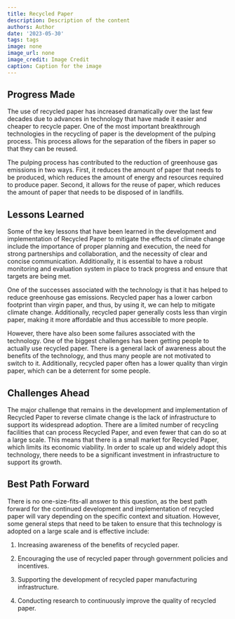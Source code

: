 ```yaml
---
title: Recycled Paper
description: Description of the content
authors: Author
date: '2023-05-30'
tags: tags
image: none
image_url: none
image_credit: Image Credit
caption: Caption for the image
---
```


## Progress Made

The use of recycled paper has increased dramatically over the last few decades due to advances in technology that have made it easier and cheaper to recycle paper. One of the most important breakthrough technologies in the recycling of paper is the development of the pulping process. This process allows for the separation of the fibers in paper so that they can be reused.

The pulping process has contributed to the reduction of greenhouse gas emissions in two ways. First, it reduces the amount of paper that needs to be produced, which reduces the amount of energy and resources required to produce paper. Second, it allows for the reuse of paper, which reduces the amount of paper that needs to be disposed of in landfills.

## Lessons Learned

Some of the key lessons that have been learned in the development and implementation of Recycled Paper to mitigate the effects of climate change include the importance of proper planning and execution, the need for strong partnerships and collaboration, and the necessity of clear and concise communication. Additionally, it is essential to have a robust monitoring and evaluation system in place to track progress and ensure that targets are being met.

One of the successes associated with the technology is that it has helped to reduce greenhouse gas emissions. Recycled paper has a lower carbon footprint than virgin paper, and thus, by using it, we can help to mitigate climate change. Additionally, recycled paper generally costs less than virgin paper, making it more affordable and thus accessible to more people.

However, there have also been some failures associated with the technology. One of the biggest challenges has been getting people to actually use recycled paper. There is a general lack of awareness about the benefits of the technology, and thus many people are not motivated to switch to it. Additionally, recycled paper often has a lower quality than virgin paper, which can be a deterrent for some people.

## Challenges Ahead

The major challenge that remains in the development and implementation of Recycled Paper to reverse climate change is the lack of infrastructure to support its widespread adoption. There are a limited number of recycling facilities that can process Recycled Paper, and even fewer that can do so at a large scale. This means that there is a small market for Recycled Paper, which limits its economic viability. In order to scale up and widely adopt this technology, there needs to be a significant investment in infrastructure to support its growth.

## Best Path Forward

There is no one-size-fits-all answer to this question, as the best path forward for the continued development and implementation of recycled paper will vary depending on the specific context and situation. However, some general steps that need to be taken to ensure that this technology is adopted on a large scale and is effective include:

1. Increasing awareness of the benefits of recycled paper.

2. Encouraging the use of recycled paper through government policies and incentives.

3. Supporting the development of recycled paper manufacturing infrastructure.

4. Conducting research to continuously improve the quality of recycled paper.
